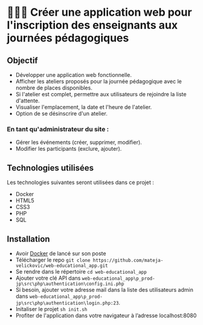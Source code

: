 # 🧑🏽‍🏫 Créer une application web pour l'inscription des enseignants aux journées pédagogiques

## Objectif
- Développer une application web fonctionnelle.
- Afficher les ateliers proposés pour la journée pédagogique avec le nombre de places disponibles.
- Si l'atelier est complet, permettre aux utilisateurs de rejoindre la liste d'attente.
- Visualiser l'emplacement, la date et l'heure de l'atelier.
- Option de se désinscrire d'un atelier.

### En tant qu'administrateur du site :
- Gérer les événements (créer, supprimer, modifier).
- Modifier les participants (exclure, ajouter).

## Technologies utilisées
Les technologies suivantes seront utilisées dans ce projet :
- Docker
- HTML5
- CSS3
- PHP
- SQL

## Installation
- Avoir [Docker](https://docs.docker.com/engine/install/) de lancé sur son poste
- Télécharger le repo `git clone https://github.com/mateja-velickovic/web-educational_app.git`
- Se rendre dans le répertoire `cd web-educational_app`
- Ajouter votre clé API dans `web-educational_app\p_prod-jp\src\php\authentication\config.ini.php`
- Si besoin, ajouter votre adresse mail dans la liste des utilisateurs admin dans `web-educational_app\p_prod-jp\src\php\authentication\login.php:23`.
- Initaliser le projet `sh init.sh`
- Profiter de l'application dans votre navigateur à l’adresse localhost:8080 
